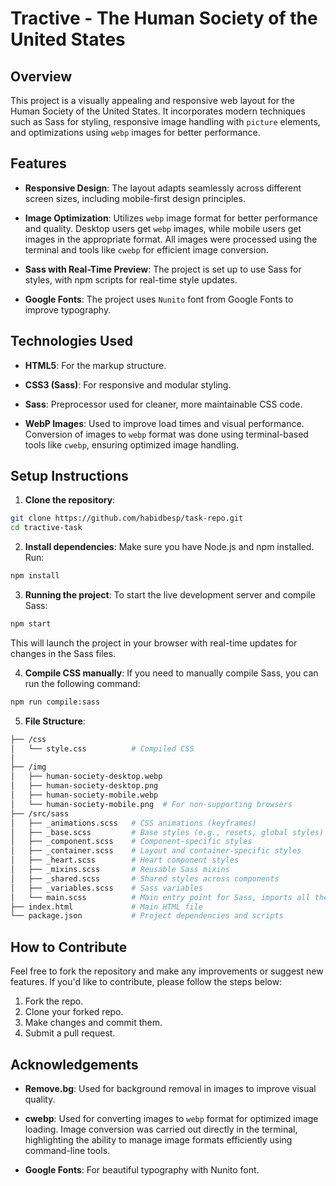 # Tractive - The Human Society of the United States

## Overview

This project is a visually appealing and responsive web layout for the Human Society of the United States. It incorporates modern techniques such as Sass for styling, responsive image handling with `picture` elements, and optimizations using `webp` images for better performance.

## Features

- **Responsive Design**: The layout adapts seamlessly across different screen sizes, including mobile-first design principles.

- **Image Optimization**: Utilizes `webp` image format for better performance and quality. Desktop users get `webp` images, while mobile users get images in the appropriate format. All images were processed using the terminal and tools like `cwebp` for efficient image conversion.

- **Sass with Real-Time Preview**: The project is set up to use Sass for styles, with npm scripts for real-time style updates.

- **Google Fonts**: The project uses `Nunito` font from Google Fonts to improve typography.

## Technologies Used

- **HTML5**: For the markup structure.

- **CSS3 (Sass)**: For responsive and modular styling.

- **Sass**: Preprocessor used for cleaner, more maintainable CSS code.

- **WebP Images**: Used to improve load times and visual performance. Conversion of images to `webp` format was done using terminal-based tools like `cwebp`, ensuring optimized image handling.

## Setup Instructions

1. **Clone the repository**:

```bash
git clone https://github.com/habidbesp/task-repo.git
cd tractive-task
```

2. **Install dependencies**: Make sure you have Node.js and npm installed. Run:

```bash
npm install
```

3. **Running the project**: To start the live development server and compile Sass:

```bash
npm start
```

This will launch the project in your browser with real-time updates for changes in the Sass files.

4. **Compile CSS manually**: If you need to manually compile Sass, you can run the following command:

```bash
npm run compile:sass
```

5. **File Structure**:

```bash
├── /css
│   └── style.css          # Compiled CSS
│
├── /img
│   ├── human-society-desktop.webp
│   ├── human-society-desktop.png
│   ├── human-society-mobile.webp
│   └── human-society-mobile.png  # For non-supporting browsers
├── /src/sass
│   ├── _animations.scss   # CSS animations (keyframes)
│   ├── _base.scss         # Base styles (e.g., resets, global styles)
│   ├── _component.scss    # Component-specific styles
│   ├── _container.scss    # Layout and container-specific styles
│   ├── _heart.scss        # Heart component styles
│   ├── _mixins.scss       # Reusable Sass mixins
│   ├── _shared.scss       # Shared styles across components
│   ├── _variables.scss    # Sass variables
│   └── main.scss          # Main entry point for Sass, imports all the partials
├── index.html             # Main HTML file
└── package.json           # Project dependencies and scripts
```

## How to Contribute

Feel free to fork the repository and make any improvements or suggest new features. If you'd like to contribute, please follow the steps below:

1. Fork the repo.
2. Clone your forked repo.
3. Make changes and commit them.
4. Submit a pull request.

## Acknowledgements

- **Remove.bg**: Used for background removal in images to improve visual quality.

- **cwebp**: Used for converting images to `webp` format for optimized image loading. Image conversion was carried out directly in the terminal, highlighting the ability to manage image formats efficiently using command-line tools.

- **Google Fonts**: For beautiful typography with Nunito font.
